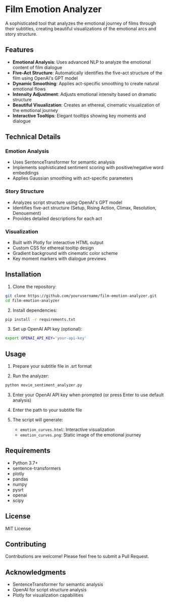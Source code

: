 # Film Emotion Analyzer

A sophisticated tool that analyzes the emotional journey of films through their subtitles, creating beautiful visualizations of the emotional arcs and story structure.

## Features

- **Emotional Analysis**: Uses advanced NLP to analyze the emotional content of film dialogue
- **Five-Act Structure**: Automatically identifies the five-act structure of the film using OpenAI's GPT model
- **Dynamic Smoothing**: Applies act-specific smoothing to create natural emotional flows
- **Intensity Adjustment**: Adjusts emotional intensity based on dramatic structure
- **Beautiful Visualization**: Creates an ethereal, cinematic visualization of the emotional journey
- **Interactive Tooltips**: Elegant tooltips showing key moments and dialogue

## Technical Details

### Emotion Analysis
- Uses SentenceTransformer for semantic analysis
- Implements sophisticated sentiment scoring with positive/negative word embeddings
- Applies Gaussian smoothing with act-specific parameters

### Story Structure
- Analyzes script structure using OpenAI's GPT model
- Identifies five-act structure (Setup, Rising Action, Climax, Resolution, Denouement)
- Provides detailed descriptions for each act

### Visualization
- Built with Plotly for interactive HTML output
- Custom CSS for ethereal tooltip design
- Gradient background with cinematic color scheme
- Key moment markers with dialogue previews

## Installation

1. Clone the repository:
```bash
git clone https://github.com/yourusername/film-emotion-analyzer.git
cd film-emotion-analyzer
```

2. Install dependencies:
```bash
pip install -r requirements.txt
```

3. Set up OpenAI API key (optional):
```bash
export OPENAI_API_KEY='your-api-key'
```

## Usage

1. Prepare your subtitle file in .srt format

2. Run the analyzer:
```bash
python movie_sentiment_analyzer.py
```

3. Enter your OpenAI API key when prompted (or press Enter to use default analysis)

4. Enter the path to your subtitle file

5. The script will generate:
   - `emotion_curves.html`: Interactive visualization
   - `emotion_curves.png`: Static image of the emotional journey

## Requirements

- Python 3.7+
- sentence-transformers
- plotly
- pandas
- numpy
- pysrt
- openai
- scipy

## License

MIT License

## Contributing

Contributions are welcome! Please feel free to submit a Pull Request.

## Acknowledgments

- SentenceTransformer for semantic analysis
- OpenAI for script structure analysis
- Plotly for visualization capabilities 